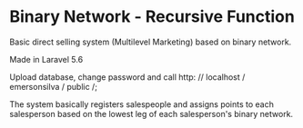 # Binary Network - Recursive Function

Basic direct selling system (Multilevel Marketing) based on binary network.

Made in Laravel 5.6

Upload database, change password and call http: // localhost / emersonsilva / public /;

The system basically registers salespeople and assigns points to each salesperson based on the lowest leg of each salesperson's binary network.
